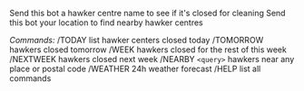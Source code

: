 Send this bot a hawker centre name to see if it's closed for cleaning
Send this bot your location to find nearby hawker centres

*Commands:*
/TODAY list hawker centers closed today
/TOMORROW hawkers closed tomorrow
/WEEK hawkers closed for the rest of this week
/NEXTWEEK hawkers closed next week
/NEARBY `<query>` hawkers near any place or postal code
/WEATHER 24h weather forecast
/HELP list all commands
